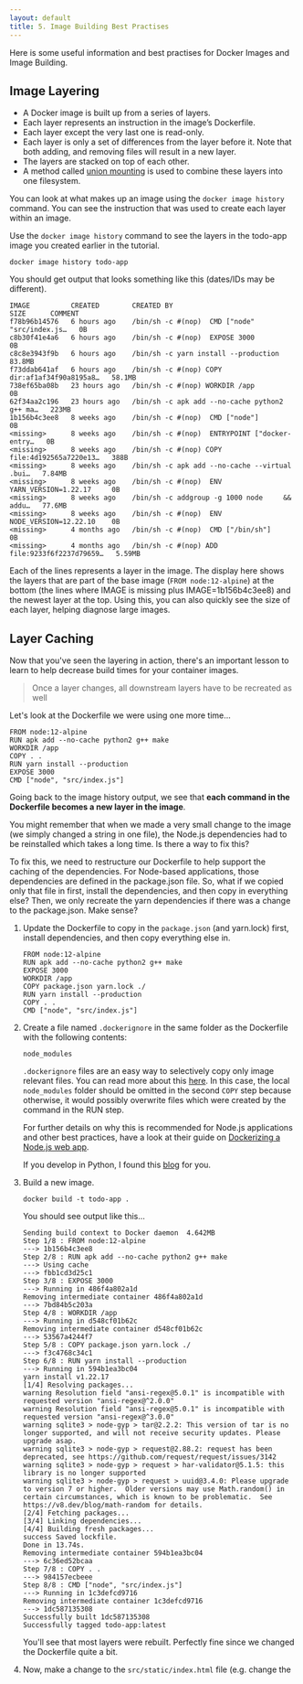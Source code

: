 ```yaml
---
layout: default
title: 5. Image Building Best Practises
---
```


Here is some useful information and best practises for Docker Images and Image Building.

## Image Layering

* A Docker image is built up from a series of layers. 
* Each layer represents an instruction in the image’s Dockerfile. 
* Each layer except the very last one is read-only. 
* Each layer is only a set of differences from the layer before it. Note that both adding, and removing files will result in a new layer.
* The layers are stacked on top of each other. 
* A method called [union mounting](https://en.wikipedia.org/wiki/Union_mount) is used to combine these layers into one filesystem.

You can look at what makes up an image using the `docker image history` command. You can see the instruction that was used to create each layer within an image.

Use the `docker image history` command to see the layers in the todo-app image you created earlier in the tutorial.

```
docker image history todo-app
```

You should get output that looks something like this (dates/IDs may be different).

```
IMAGE          CREATED        CREATED BY                                      SIZE      COMMENT
f78b96b14576   6 hours ago    /bin/sh -c #(nop)  CMD ["node" "src/index.js…   0B        
c8b30f41e4a6   6 hours ago    /bin/sh -c #(nop)  EXPOSE 3000                  0B        
c8c8e3943f9b   6 hours ago    /bin/sh -c yarn install --production            83.8MB    
f73ddab641af   6 hours ago    /bin/sh -c #(nop) COPY dir:af1af34f90a8195a8…   58.1MB    
738ef65ba08b   23 hours ago   /bin/sh -c #(nop) WORKDIR /app                  0B        
62f34aa2c196   23 hours ago   /bin/sh -c apk add --no-cache python2 g++ ma…   223MB     
1b156b4c3ee8   8 weeks ago    /bin/sh -c #(nop)  CMD ["node"]                 0B        
<missing>      8 weeks ago    /bin/sh -c #(nop)  ENTRYPOINT ["docker-entry…   0B        
<missing>      8 weeks ago    /bin/sh -c #(nop) COPY file:4d192565a7220e13…   388B      
<missing>      8 weeks ago    /bin/sh -c apk add --no-cache --virtual .bui…   7.84MB    
<missing>      8 weeks ago    /bin/sh -c #(nop)  ENV YARN_VERSION=1.22.17     0B        
<missing>      8 weeks ago    /bin/sh -c addgroup -g 1000 node     && addu…   77.6MB    
<missing>      8 weeks ago    /bin/sh -c #(nop)  ENV NODE_VERSION=12.22.10    0B        
<missing>      4 months ago   /bin/sh -c #(nop)  CMD ["/bin/sh"]              0B        
<missing>      4 months ago   /bin/sh -c #(nop) ADD file:9233f6f2237d79659…   5.59MB    
```

Each of the lines represents a layer in the image. The display here shows the layers that are part of the base image (`FROM node:12-alpine`) at the bottom (the lines where IMAGE is missing plus IMAGE=1b156b4c3ee8) and the newest layer at the top. Using this, you can also quickly see the size of each layer, helping diagnose large images.

## Layer Caching

Now that you've seen the layering in action, there's an important lesson to learn to help decrease build times for your container images.

> Once a layer changes, all downstream layers have to be recreated as well

Let's look at the Dockerfile we were using one more time...

```
FROM node:12-alpine
RUN apk add --no-cache python2 g++ make
WORKDIR /app
COPY . .
RUN yarn install --production
EXPOSE 3000
CMD ["node", "src/index.js"]
```

Going back to the image history output, we see that **each command in the Dockerfile becomes a new layer in the image**. 

You might remember that when we made a very small change to the image (we simply changed a string in one file), the Node.js dependencies had to be reinstalled which takes a long time. Is there a way to fix this? 

To fix this, we need to restructure our Dockerfile to help support the caching of the dependencies. For Node-based applications, those dependencies are defined in the package.json file. So, what if we copied only that file in first, install the dependencies, and then copy in everything else? Then, we only recreate the yarn dependencies if there was a change to the package.json. Make sense?

1. Update the Dockerfile to copy in the `package.json` (and yarn.lock) first, install dependencies, and then copy everything else in.

   ```
   FROM node:12-alpine
   RUN apk add --no-cache python2 g++ make
   EXPOSE 3000
   WORKDIR /app
   COPY package.json yarn.lock ./
   RUN yarn install --production
   COPY . .
   CMD ["node", "src/index.js"]
   ```

2. Create a file named `.dockerignore` in the same folder as the Dockerfile with the following contents:

   ```
   node_modules
   ```

    `.dockerignore` files are an easy way to selectively copy only image relevant files. You can read more about this [here](https://docs.docker.com/engine/reference/builder/#dockerignore-file). In this case, the local `node_modules` folder should be omitted in the second `COPY` step because otherwise, it would possibly overwrite files which were created by the command in the RUN step. 
    
    For further details on why this is recommended for Node.js applications and other best practices, have a look at their guide on [Dockerizing a Node.js web app](https://nodejs.org/en/docs/guides/nodejs-docker-webapp/).

    If you develop in Python, I found this [blog](https://www.docker.com/blog/containerized-python-development-part-1/) for you.

3. Build a new image.

    ```
    docker build -t todo-app .
    ```

    You should see output like this...

    ```
    Sending build context to Docker daemon  4.642MB
    Step 1/8 : FROM node:12-alpine
    ---> 1b156b4c3ee8
    Step 2/8 : RUN apk add --no-cache python2 g++ make
    ---> Using cache
    ---> fbb1cd3d25c1
    Step 3/8 : EXPOSE 3000
    ---> Running in 486f4a802a1d
    Removing intermediate container 486f4a802a1d
    ---> 7bd84b5c203a
    Step 4/8 : WORKDIR /app
    ---> Running in d548cf01b62c
    Removing intermediate container d548cf01b62c
    ---> 53567a4244f7
    Step 5/8 : COPY package.json yarn.lock ./
    ---> f3c4768c34c1
    Step 6/8 : RUN yarn install --production
    ---> Running in 594b1ea3bc04
    yarn install v1.22.17
    [1/4] Resolving packages...
    warning Resolution field "ansi-regex@5.0.1" is incompatible with requested version "ansi-regex@^2.0.0"
    warning Resolution field "ansi-regex@5.0.1" is incompatible with requested version "ansi-regex@^3.0.0"
    warning sqlite3 > node-gyp > tar@2.2.2: This version of tar is no longer supported, and will not receive security updates. Please upgrade asap.
    warning sqlite3 > node-gyp > request@2.88.2: request has been deprecated, see https://github.com/request/request/issues/3142
    warning sqlite3 > node-gyp > request > har-validator@5.1.5: this library is no longer supported
    warning sqlite3 > node-gyp > request > uuid@3.4.0: Please upgrade  to version 7 or higher.  Older versions may use Math.random() in certain circumstances, which is known to be problematic.  See https://v8.dev/blog/math-random for details.
    [2/4] Fetching packages...
    [3/4] Linking dependencies...
    [4/4] Building fresh packages...
    success Saved lockfile.
    Done in 13.74s.
    Removing intermediate container 594b1ea3bc04
    ---> 6c36ed52bcaa
    Step 7/8 : COPY . .
    ---> 984157ecbeee
    Step 8/8 : CMD ["node", "src/index.js"]
    ---> Running in 1c3defcd9716
    Removing intermediate container 1c3defcd9716
    ---> 1dc587135308
    Successfully built 1dc587135308
    Successfully tagged todo-app:latest
    ```

    You'll see that most layers were rebuilt. Perfectly fine since we changed the Dockerfile quite a bit. 

4. Now, make a change to the `src/static/index.html` file (e.g. change the <title> to say "The Awesome Todo App").

5. Rebuild the Docker image again using `docker build -t todo-app .` again. This time, your output should look a little different.

    ```
    Sending build context to Docker daemon  4.642MB
    Step 1/8 : FROM node:12-alpine
    ---> 1b156b4c3ee8
    Step 2/8 : RUN apk add --no-cache python2 g++ make
    ---> Using cache
    ---> fbb1cd3d25c1
    Step 3/8 : EXPOSE 3000
    ---> Using cache
    ---> 7bd84b5c203a
    Step 4/8 : WORKDIR /app
    ---> Using cache
    ---> 53567a4244f7
    Step 5/8 : COPY package.json yarn.lock ./
    ---> Using cache
    ---> f3c4768c34c1
    Step 6/8 : RUN yarn install --production
    ---> Using cache
    ---> 6c36ed52bcaa
    Step 7/8 : COPY . .
    ---> e05a0675d218
    Step 8/8 : CMD ["node", "src/index.js"]
    ---> Running in ec937d594973
    Removing intermediate container ec937d594973
    ---> a1f2fb9dbec3
    Successfully built a1f2fb9dbec3
    Successfully tagged todo-app:latest
    ```

    First off, you should notice that the build was MUCH faster! And, you'll see that steps 2-6 all have 'Using cache'. So we are using the build cache. Pushing and pulling this image and updates to it will be much faster as well. 

## Multi-Stage Builds

While we are not going to dive into it too much in this tutorial, multi-stage builds are an incredibly powerful tool to help use multiple stages to create an image. There are several advantages for them:

* Separate build-time dependencies from runtime dependencies
* Reduce overall image size by shipping only what your app needs to run

### Maven/Tomcat Example

When building Java-based applications, a JDK is needed to compile the source code to Java bytecode. However, that JDK isn't needed in production. Also, you might be using tools like Maven or Gradle to help build the app. Those also aren't needed in our final image. Multi-stage builds help.

```
FROM maven AS build
WORKDIR /app
COPY . .
RUN mvn package

FROM tomcat
COPY --from=build /app/target/file.war /usr/local/tomcat/webapps 
```

In this example, we use one stage (called `build`) to perform the actual Java build using Maven. In the second stage (starting at `FROM tomcat`), we copy in files from the build stage. The final image is only the last stage being created (which can be overridden using the `--target` flag).

### React Example

When building React applications, we need a Node environment to compile the JS code (typically JSX), SASS stylesheets, and more into static HTML, JS, and CSS. If we aren't doing server-side rendering, we don't even need a Node environment for our production build. Why not ship the static resources in a static nginx container?

```
FROM node:12 AS build
WORKDIR /app
COPY package* yarn.lock ./
RUN yarn install
COPY public ./public
COPY src ./src
RUN yarn run build

FROM nginx:alpine
COPY --from=build /app/build /usr/share/nginx/html
```

Here, we are using a `node:12` image to perform the build (maximizing layer caching) and then copying the output into an nginx container. 

## Recap

By understanding a little bit about how images are structured, we can build images faster and ship fewer changes. Multi-stage builds help us reduce overall image size and increase final container security by separating build-time dependencies from runtime dependencies.    

**Congratulations!** This concludes the workshop! You may want to have a looks at the last topic:

---

**Last Topic:** [Tips and useful commands](lab6.md) 